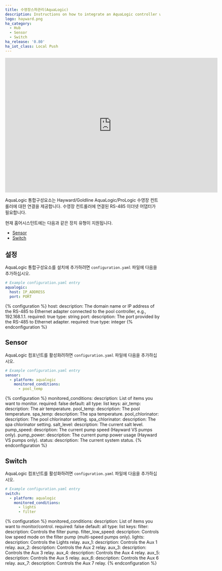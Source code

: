 ```yaml
---
title: 수영장스파관리(AquaLogic)
description: Instructions on how to integrate an AquaLogic controller within Home Assistant.
logo: hayward.png
ha_category:
  - Hub
  - Sensor
  - Switch
ha_release: '0.80'
ha_iot_class: Local Push
---
```

<iframe width="690" height="437" src="https://www.youtube.com/embed/QcaJlpVOJ8U" frameborder="0" allow="accelerometer; autoplay; encrypted-media; gyroscope; picture-in-picture" allowfullscreen></iframe>

AquaLogic 통합구성요소는 Hayward/Goldline AquaLogic/ProLogic 수영장 컨트롤러에 대한 연결을 제공합니다. 수영장 컨트롤러에 연결된 RS-485 이더넷 어댑터가 필요합니다.

현재 홈어시스턴트에는 다음과 같은 장치 유형이 지원됩니다.

- [Sensor](#sensor)
- [Switch](#switch)

## 설정

AquaLogic 통합구성요소를 설치에 추가하려면 `configuration.yaml` 파일에 다음을 추가하십시오.

```yaml
# Example configuration.yaml entry
aqualogic:
  host: IP_ADDRESS
  port: PORT
```

{% configuration %}
host:
  description: The domain name or IP address of the RS-485 to Ethernet adapter connected to the pool controller, e.g., 192.168.1.1.
  required: true
  type: string
port:
  description: The port provided by the RS-485 to Ethernet adapter.
  required: true
  type: integer
{% endconfiguration %}

## Sensor

AquaLogic 컴포넌트를 활성화려하면 `configuration.yaml` 파일에 다음을 추가하십시오.

```yaml
# Example configuration.yaml entry
sensor:
  - platform: aqualogic
    monitored_conditions:
      - pool_temp
```

{% configuration %}
monitored_conditions:
  description: List of items you want to monitor.
  required: false
  default: all
  type: list
  keys:
    air_temp:
      description: The air temperature.
    pool_temp:
      description: The pool temperature.
    spa_temp:
      description: The spa temperature.
    pool_chlorinator:
      description: The pool chlorinator setting.
    spa_chlorinator:
      description: The spa chlorinator setting.
    salt_level:
      description: The current salt level.
    pump_speed:
      description: The current pump speed (Hayward VS pumps only).
    pump_power:
      description: The current pump power usage (Hayward VS pumps only).
    status:
      description: The current system status.
{% endconfiguration %}

## Switch

AquaLogic 컴포넌트를 활성화하려면 `configuration.yaml` 파일에 다음을 추가하십시오.

```yaml
# Example configuration.yaml entry
switch:
  - platform: aqualogic
    monitored_conditions:
      - lights
      - filter
```

{% configuration %}
monitored_conditions:
  description: List of items you want to monitor/control.
  required: false
  default: all
  type: list
  keys:
    filter:
      description: Controls the filter pump.
    filter_low_speed:
      description: Controls low speed mode on the filter pump (multi-speed pumps only).
    lights:
      description: Controls the Lights relay.
    aux_1:
      description: Controls the Aux 1 relay.
    aux_2:
      description: Controls the Aux 2 relay.
    aux_3:
      description: Controls the Aux 3 relay.
    aux_4:
      description: Controls the Aux 4 relay.
    aux_5:
      description: Controls the Aux 5 relay.
    aux_6:
      description: Controls the Aux 6 relay.
    aux_7:
      description: Controls the Aux 7 relay.
{% endconfiguration %}
